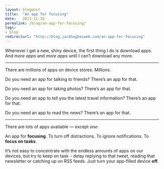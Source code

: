 ```yaml
---
layout: blogpost
title:  "An app for focusing"
date:   2013-11-10
permalink: /blog/an-app-for-focusing/
tags:
- blog
redirecturl: "http://blog.jackhughesweb.com/an-app-for-focusing"
---
```


Whenever I get a new, shiny device, the first thing I do is download apps. And *more apps* and *more apps* until I can’t download any more.

* * *

There are millions of apps on device stores. *Millions*.

Do you need an app for talking to friends? There’s an app for that.

Do you need an app for taking photos? There’s an app for that.

Do you need an app to tell you the latest travel information? There’s an app for that.

Do you need an app to read the news? There’s an app for that.

* * *

There are lots of apps available — except *one*:

An app for **focusing**. To turn off distractions. To ignore notifications. To **focus on tasks**.

It’s not easy to concentrate with the endless amounts of apps on our devices, but try to keep on task  - delay replying to that tweet, reading that newsletter or catching up on RSS feeds. Just turn your app-filled device **off**.